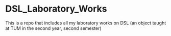 # DSL_Laboratory_Works
This is a repo that includes all my laboratory works on DSL (an object taught at TUM in the second year, second semester)
